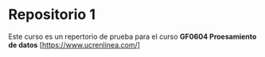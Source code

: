 # Repositorio 1

Este curso es un repertorio de prueba para el  curso **GF0604 Proesamiento de datos** [https://www.ucrenlinea.com/]
